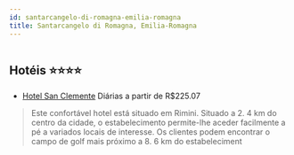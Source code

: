 ```yaml
---
id: santarcangelo-di-romagna-emilia-romagna
title: Santarcangelo di Romagna, Emilia-Romagna
---
```


<center><img src="http://photos.hotelbeds.com/giata/19/198840/198840a_hb_a_001.jpg" alt="" /></center>


## Hotéis ⭐️⭐️⭐️⭐️

-    [Hotel San Clemente](https://www.hurb.com/aud/https://www.hurb.com/hoteis/santarcangelo-di-romagna/hotel-san-clemente-JNP-JP369302?cmp=18055) Diárias a partir de R$225.07
   > Este confortável hotel está situado em Rimini. Situado a 2. 4 km do centro da cidade, o estabelecimento permite-lhe aceder facilmente a pé a variados locais de interesse. Os clientes podem encontrar o campo de golf mais próximo a 8. 6 km do estabeleciment

